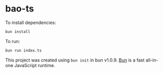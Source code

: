 # bao-ts

To install dependencies:

```bash
bun install
```

To run:

```bash
bun run index.ts
```

This project was created using `bun init` in bun v1.0.9. [Bun](https://bun.sh) is a fast all-in-one JavaScript runtime.
